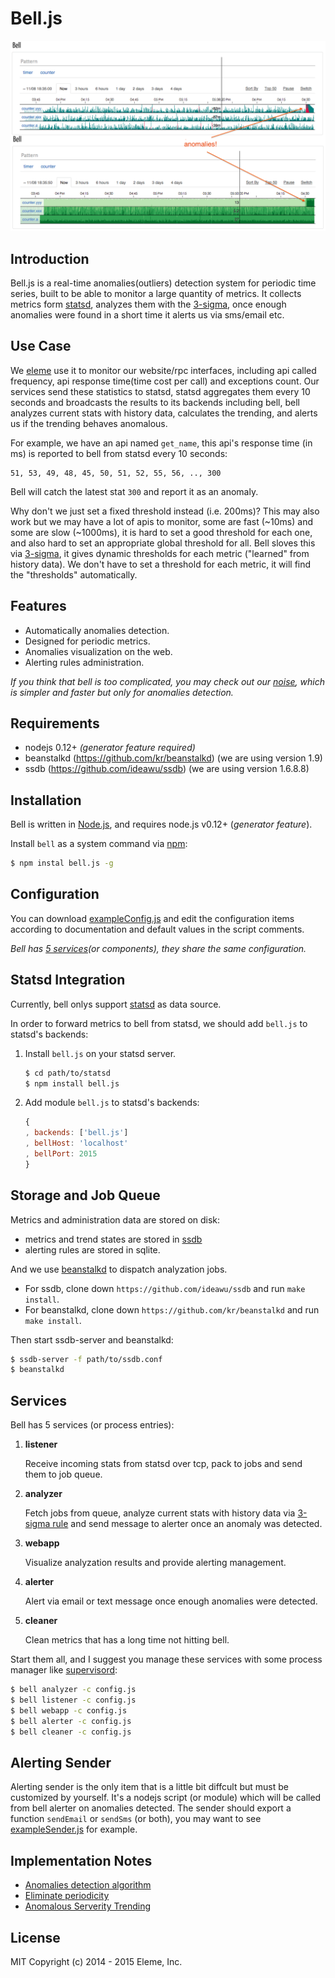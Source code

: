 Bell.js
=======

![snap](snap.png)

Introduction
------------

Bell.js is a real-time anomalies(outliers) detection system for periodic time
series, built to be able to monitor a large quantity of metrics. It collects
metrics form [statsd](https://github.com/etsy/statsd), analyzes them with the
[3-sigma](docs/design-notes.md), once enough anomalies were found in a short 
time it alerts us via sms/email etc.

Use Case
--------

We [eleme](https://github.com/eleme) use it to monitor our website/rpc interfaces,
including api called frequency, api response time(time cost per call) and
exceptions count. Our services send these statistics to statsd, statsd
aggregates them every 10 seconds and broadcasts the results to its backends
including bell, bell analyzes current stats with history data, calculates
the trending, and alerts us if the trending behaves anomalous.

For example, we have an api named `get_name`, this api's response time (in ms)
is reported to bell from statsd every 10 seconds:

```
51, 53, 49, 48, 45, 50, 51, 52, 55, 56, .., 300
```

Bell will catch the latest stat `300` and report it as an anomaly.

Why don't we just set a fixed threshold instead (i.e. 200ms)? This may also work 
but we may have a lot of apis to monitor, some are fast (~10ms) and some are slow
(~1000ms), it is hard to set a good threshold for each one, and also hard to set 
an appropriate global threshold for all. Bell sloves this via [3-sigma](doc/design-notes.md),
it gives dynamic thresholds for each metric ("learned" from history data). We 
don't have to set a threshold for each metric, it will find the "thresholds" automatically.

Features
--------

* Automatically anomalies detection.
* Designed for periodic metrics.
* Anomalies visualization on the web.
* Alerting rules administration.

*If you think that bell is too complicated, you may check out our
[noise](https://github.com/eleme/noise), which is simpler and faster but only
for anomalies detection.*

Requirements
------------

- nodejs 0.12+ *(generator feature required)*
- beanstalkd (https://github.com/kr/beanstalkd) (we are using version 1.9)
- ssdb (https://github.com/ideawu/ssdb) (we are using version 1.6.8.8)

Installation
------------

Bell is written in [Node.js](https://nodejs.org), and requires node.js v0.12+
(*generator feature*).

Install `bell` as a system command via [npm](https://www.npmjs.com):

```bash
$ npm instal bell.js -g
```

Configuration
-------------

You can download [exampleConfig.js](https://github.com/eleme/bell.js/raw/master/exampleConfig.js)
and edit the configuration items according to documentation and default values in the
script comments.

*Bell has [5 services](#services)(or components), they share the same configuration.*

Statsd Integration
------------------

Currently, bell onlys support [statsd](https://github.com/etsy/statsd) as data source.

In order to forward metrics to bell from statsd, we should add `bell.js` to statsd's
backends:

1. Install `bell.js` on your statsd server.

    ```bash
    $ cd path/to/statsd
    $ npm install bell.js
    ```
2. Add module `bell.js` to statsd's backends:

    ```js
    {
    , backends: ['bell.js']
    , bellHost: 'localhost'
    , bellPort: 2015
    }
    ```

Storage and Job Queue
---------------------

Metrics and administration data are stored on disk:

* metrics and trend states are stored in [ssdb](https://github.com/ideawu/ssdb)
* alerting rules are stored in sqlite.

And we use [beanstalkd](https://github.com/kr/beanstalkd) to dispatch analyzation
jobs.

* For ssdb, clone down `https://github.com/ideawu/ssdb` and run `make install`.
* For beanstalkd, clone down `https://github.com/kr/beanstalkd` and run `make install`.

Then start ssdb-server and beanstalkd:

```bash
$ ssdb-server -f path/to/ssdb.conf
$ beanstalkd
```

Services
--------

Bell has 5 services (or process entries):

1. **listener**

    Receive incoming stats from statsd over tcp, pack to jobs and send them 
    to job queue.

2. **analyzer**

    Fetch jobs from queue, analyze current stats with history data via 
    [3-sigma rule](doc/design-notes.md)
    and send message to alerter once an anomaly was detected.

3. **webapp**

    Visualize analyzation results and provide alerting management.

4. **alerter**

    Alert via email or text message once enough anomalies were detected.

5. **cleaner**

    Clean metrics that has a long time not hitting bell.

Start them all, and I suggest you manage these services with some process manager
like [supervisord](https://github.com/Supervisor/supervisor):

```bash
$ bell analyzer -c config.js
$ bell listener -c config.js
$ bell webapp -c config.js
$ bell alerter -c config.js
$ bell cleaner -c config.js
```

Alerting Sender
---------------

Alerting sender is the only item that is a little bit diffcult 
but must be customized by yourself. It's a nodejs script (or module)
which will be called from bell alerter on anomalies detected. The sender
should export a function `sendEmail` or `sendSms` (or both), you may want to 
see [exampleSender.js](exampleSender.js) for example.

Implementation Notes
--------------------

- [Anomalies detection algorithm](doc/design-notes.md#anomalies-detection-algorithm)
- [Eliminate periodicity](doc/design-notes.md#eliminate-periodicity)
- [Anomalous Serverity Trending](doc/design-notes.md#anomalous-serverity-trending)

License
-------

MIT Copyright (c) 2014 - 2015 Eleme, Inc.
